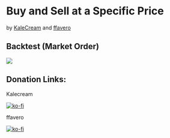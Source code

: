 # Buy and Sell at a Specific Price

by [KaleCream](https://github.com/kalecream) and [ffavero](https://github.com/orgs/Cryptrality/people/ffavero)

## Backtest (Market Order)

![](https://media.discordapp.net/attachments/818241608139014166/907598815819862016/unknown.png?width=576&height=694)



## Donation Links:


Kalecream

[![ko-fi](https://ko-fi.com/img/githubbutton_sm.svg)](https://ko-fi.com/Q5Q41PLYY)

ffavero

[![ko-fi](https://ko-fi.com/img/githubbutton_sm.svg)](pending)